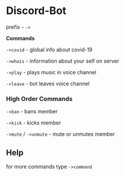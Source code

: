# Discord-Bot

prefix - `->`

**Commands**

`->covid` - global info about covid-19

`->whois` - information about your self on server

`->play` - plays music in voice channel

`->leave` - bot leaves voice channel

### High Order Commands

`->ban` - bans member

`->kick` - kicks member

`->mute` / `->unmute` - mute or unmutes member

## Help

for more commands type `->command`
